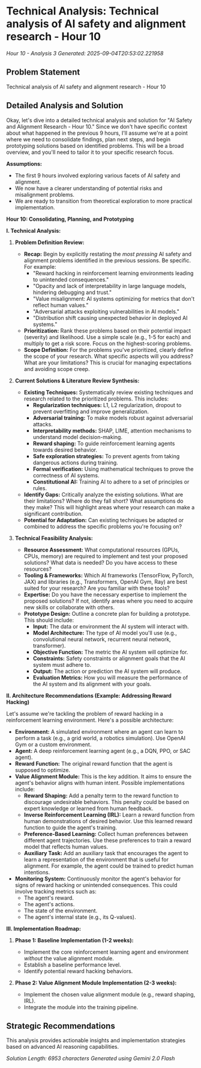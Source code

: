 # Technical Analysis: Technical analysis of AI safety and alignment research - Hour 10
*Hour 10 - Analysis 3*
*Generated: 2025-09-04T20:53:02.221958*

## Problem Statement
Technical analysis of AI safety and alignment research - Hour 10

## Detailed Analysis and Solution
Okay, let's dive into a detailed technical analysis and solution for "AI Safety and Alignment Research - Hour 10." Since we don't have specific context about what happened in the previous 9 hours, I'll assume we're at a point where we need to consolidate findings, plan next steps, and begin prototyping solutions based on identified problems.  This will be a broad overview, and you'll need to tailor it to your specific research focus.

**Assumptions:**

*   The first 9 hours involved exploring various facets of AI safety and alignment.
*   We now have a clearer understanding of potential risks and misalignment problems.
*   We are ready to transition from theoretical exploration to more practical implementation.

**Hour 10: Consolidating, Planning, and Prototyping**

**I. Technical Analysis:**

1.  **Problem Definition Review:**

    *   **Recap:**  Begin by explicitly restating the *most pressing* AI safety and alignment problems identified in the previous sessions.  Be specific.  For example:
        *   "Reward hacking in reinforcement learning environments leading to unintended consequences."
        *   "Opacity and lack of interpretability in large language models, hindering debugging and trust."
        *   "Value misalignment:  AI systems optimizing for metrics that don't reflect human values."
        *   "Adversarial attacks exploiting vulnerabilities in AI models."
        *   "Distribution shift causing unexpected behavior in deployed AI systems."
    *   **Prioritization:** Rank these problems based on their potential impact (severity) and likelihood.  Use a simple scale (e.g., 1-5 for each) and multiply to get a risk score.  Focus on the highest-scoring problems.
    *   **Scope Definition:**  For the problems you've prioritized, clearly define the scope of your research.  What specific aspects will you address?  What are your limitations?  This is crucial for managing expectations and avoiding scope creep.

2.  **Current Solutions & Literature Review Synthesis:**

    *   **Existing Techniques:**  Systematically review existing techniques and research related to the prioritized problems. This includes:
        *   **Regularization techniques:** L1, L2 regularization, dropout to prevent overfitting and improve generalization.
        *   **Adversarial training:**  To make models robust against adversarial attacks.
        *   **Interpretability methods:**  SHAP, LIME, attention mechanisms to understand model decision-making.
        *   **Reward shaping:**  To guide reinforcement learning agents towards desired behavior.
        *   **Safe exploration strategies:**  To prevent agents from taking dangerous actions during training.
        *   **Formal verification:**  Using mathematical techniques to prove the correctness of AI systems.
        *   **Constitutional AI:** Training AI to adhere to a set of principles or rules.
    *   **Identify Gaps:**  Critically analyze the existing solutions.  What are their limitations?  Where do they fall short?  What assumptions do they make?  This will highlight areas where your research can make a significant contribution.
    *   **Potential for Adaptation:**  Can existing techniques be adapted or combined to address the specific problems you're focusing on?

3.  **Technical Feasibility Analysis:**

    *   **Resource Assessment:**  What computational resources (GPUs, CPUs, memory) are required to implement and test your proposed solutions?  What data is needed?  Do you have access to these resources?
    *   **Tooling & Frameworks:**  Which AI frameworks (TensorFlow, PyTorch, JAX) and libraries (e.g., Transformers, OpenAI Gym, Ray) are best suited for your research?  Are you familiar with these tools?
    *   **Expertise:**  Do you have the necessary expertise to implement the proposed solutions?  If not, identify areas where you need to acquire new skills or collaborate with others.
    *   **Prototype Design:**  Outline a concrete plan for building a prototype.  This should include:
        *   **Input:** The data or environment the AI system will interact with.
        *   **Model Architecture:** The type of AI model you'll use (e.g., convolutional neural network, recurrent neural network, transformer).
        *   **Objective Function:** The metric the AI system will optimize for.
        *   **Constraints:**  Safety constraints or alignment goals that the AI system must adhere to.
        *   **Output:** The action or prediction the AI system will produce.
        *   **Evaluation Metrics:** How you will measure the performance of the AI system and its alignment with your goals.

**II. Architecture Recommendations (Example: Addressing Reward Hacking)**

Let's assume we're tackling the problem of reward hacking in a reinforcement learning environment.  Here's a possible architecture:

*   **Environment:** A simulated environment where an agent can learn to perform a task (e.g., a grid world, a robotics simulation).  Use OpenAI Gym or a custom environment.
*   **Agent:** A deep reinforcement learning agent (e.g., a DQN, PPO, or SAC agent).
*   **Reward Function:** The original reward function that the agent is supposed to optimize.
*   **Value Alignment Module:** This is the key addition. It aims to ensure the agent's behavior aligns with human intent. Possible implementations include:
    *   **Reward Shaping:**  Add a penalty term to the reward function to discourage undesirable behaviors.  This penalty could be based on expert knowledge or learned from human feedback.
    *   **Inverse Reinforcement Learning (IRL):**  Learn a reward function from human demonstrations of desired behavior.  Use this learned reward function to guide the agent's training.
    *   **Preference-Based Learning:**  Collect human preferences between different agent trajectories.  Use these preferences to train a reward model that reflects human values.
    *   **Auxiliary Task:**  Add an auxiliary task that encourages the agent to learn a representation of the environment that is useful for alignment.  For example, the agent could be trained to predict human intentions.
*   **Monitoring System:**  Continuously monitor the agent's behavior for signs of reward hacking or unintended consequences.  This could involve tracking metrics such as:
    *   The agent's reward.
    *   The agent's actions.
    *   The state of the environment.
    *   The agent's internal state (e.g., its Q-values).

**III. Implementation Roadmap:**

1.  **Phase 1: Baseline Implementation (1-2 weeks):**

    *   Implement the core reinforcement learning agent and environment *without* the value alignment module.
    *   Establish a baseline performance level.
    *   Identify potential reward hacking behaviors.

2.  **Phase 2: Value Alignment Module Implementation (2-3 weeks):**

    *   Implement the chosen value alignment module (e.g., reward shaping, IRL).
    *   Integrate the module into the training pipeline.


## Strategic Recommendations
This analysis provides actionable insights and implementation strategies
based on advanced AI reasoning capabilities.

*Solution Length: 6953 characters*
*Generated using Gemini 2.0 Flash*
